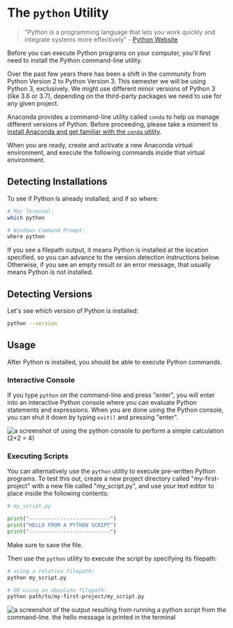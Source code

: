 # The `python` Utility

> "Python is a programming language that lets you work quickly and integrate systems more effectively" - [Python Website](https://www.python.org/)

Before you can execute Python programs on your computer, you'll first need to install the Python command-line utility.

Over the past few years there has been a shift in the community from Python Version 2 to Python Version 3. This semester we will be using Python 3, exclusively. We might use different minor versions of Python 3 (like 3.6 or 3.7), depending on the third-party packages we need to use for any given project.

Anaconda provides a command-line utility called `conda` to help us manage different versions of Python. Before proceeding, please take a moment to [install Anaconda and get familiar with the `conda` utility](conda.md).

When you are ready, create and activate a new Anaconda virtual environment, and execute the following commands inside that virtual environment.

## Detecting Installations

To see if Python is already installed, and if so where:

```sh
# Mac Terminal:
which python

# Windows Command Prompt:
where python
```

If you see a filepath output, it means Python is installed at the location specified, so you can advance to the version detection instructions below. Otherwise, if you see an empty result or an error message, that usually means Python is not installed.

## Detecting Versions

Let's see which version of Python is installed:

```sh
python --version
```

## Usage

After Python is installed, you should be able to execute Python commands.

### Interactive Console

If you type `python` on the command-line and press "enter", you will enter into an interactive Python console where you can evaluate Python statements and expressions. When you are done using the Python console, you can shut it down by typing `exit()` and pressing "enter".

![a screenshot of using the python console to perform a simple calculation (2+2 = 4)](/img/notes/clis/python/python-console.png)

### Executing Scripts

You can alternatively use the `python` utility to execute pre-written Python programs. To test this out, create a new project directory called "my-first-project" with a new file called "my_script.py", and use your text editor to place inside the following contents:


```py
# my_script.py

print("--------------------------")
print("HELLO FROM A PYTHON SCRIPT")
print("--------------------------")
```

Make sure to save the file.

Then use the `python` utility to execute the script by specifying its filepath:

```sh
# using a relative filepath:
python my_script.py

# OR using an absolute filepath:
python path/to/my-first-project/my_script.py
```

![a screenshot of the output resulting from running a python script from the command-line. the hello message is printed in the terminal](/img/notes/clis/python/running-python-scripts.png)
